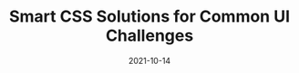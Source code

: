 ---
date: 2021-10-14
permalink: false
publisher: smashingmag
tags:
  - css
  - design
target_url: https://www.smashingmagazine.com/2021/10/modern-css-solutions-for-common-problems/
title: Smart CSS Solutions for Common UI Challenges
---